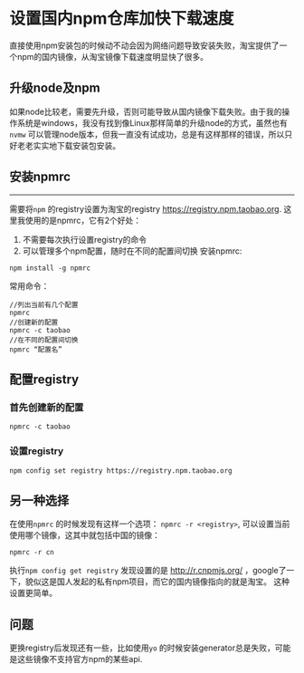 设置国内npm仓库加快下载速度
===================


直接使用npm安装包的时候动不动会因为网络问题导致安装失败，淘宝提供了一个npm的国内镜像，从淘宝镜像下载速度明显快了很多。

## 升级node及npm 
如果node比较老，需要先升级，否则可能导致从国内镜像下载失败。由于我的操作系统是windows，我没有找到像Linux那样简单的升级node的方式，虽然也有 `nvmw` 可以管理node版本，但我一直没有试成功，总是有这样那样的错误，所以只好老老实实地下载安装包安装。

## 安装npmrc
----------
需要将`npm` 的registry设置为淘宝的registry https://registry.npm.taobao.org. 这里我使用的是npmrc，它有2个好处：
1. 不需要每次执行设置registry的命令
2. 可以管理多个npm配置，随时在不同的配置间切换
安装npmrc:
```
npm install -g npmrc
```
常用命令：
```
//列出当前有几个配置
npmrc
//创建新的配置
npmrc -c taobao
//在不同的配置间切换
npmrc “配置名”
```
## 配置registry

### 首先创建新的配置
  `npmrc -c taobao`
  
### 设置registry
  `npm config set registry https://registry.npm.taobao.org`

## 另一种选择
在使用`npmrc` 的时候发现有这样一个选项： `npmrc -r <registry>`, 可以设置当前使用哪个镜像，这其中就包括中国的镜像：
```
npmrc -r cn
```
执行`npm config get registry` 发现设置的是 http://r.cnpmjs.org/ ，google了一下，貌似这是国人发起的私有npm项目，而它的国内镜像指向的就是淘宝。 
这种设置更简单。

## 问题
更换registry后发现还有一些，比如使用`yo` 的时候安装generator总是失败，可能是这些镜像不支持官方npm的某些api.